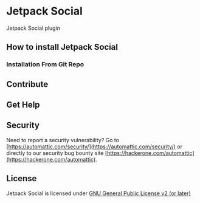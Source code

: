 # Jetpack Social

Jetpack Social plugin

## How to install Jetpack Social

### Installation From Git Repo

## Contribute

## Get Help

## Security

Need to report a security vulnerability? Go to [https://automattic.com/security/](https://automattic.com/security/) or directly to our security bug bounty site [https://hackerone.com/automattic](https://hackerone.com/automattic).

## License

Jetpack Social is licensed under [GNU General Public License v2 (or later)](./LICENSE.txt)

